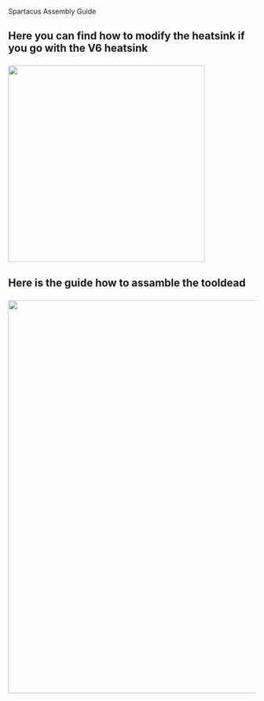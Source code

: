 <p align="left">Spartacus Assembly Guide </p>


## Here you can find how to modify the heatsink if you go with the V6 heatsink
###  <a href="v6_heatsink_mod.md" > <img height="400" src="https://github.com/dury10/VoronUsers/blob/Spartacus/printer_mods/dury10/Spartacus/IMAGES/spartacus_assembley/v6_heatsink_mod/1.jpeg"></a>


## Here is the guide how to assamble the tooldead
###  <a href="toolhead_assembly.md" > <img height="800" src="https://github.com/dury10/VoronUsers/blob/Spartacus/printer_mods/dury10/Spartacus/IMAGES/spartacus_assembley/1.jpeg"></a>



